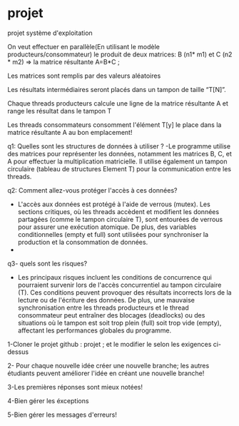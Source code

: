 # projet
projet système d'exploitation

On veut effectuer en parallèle(En utilisant le modèle producteurs/consommateur) le produit de deux matrices: 
B (n1* m1)  et C (n2 * m2) ⇒ la matrice résultante A=B*C ;

Les matrices sont remplis par des valeurs aléatoires

Les résultats intermédiaires seront placés dans un tampon de taille “T[N]”.

Chaque threads producteurs calcule une ligne de la matrice résultante A et range les résultat dans le tampon T

Les threads consommateurs consomment l'élément T[y]  le place dans la matrice résultante A  au bon emplacement!

q1: Quelles sont les structures de données à utiliser ?
-Le programme utilise des matrices pour représenter les données, notamment les matrices B, C, et A pour effectuer la multiplication matricielle. Il utilise également un tampon circulaire (tableau de structures Element T) pour la communication entre les threads.



q2: Comment allez-vous protéger l'accès à ces données?
- L'accès aux données est protégé à l'aide de verrous (mutex). Les sections critiques, où les threads accèdent et modifient les données partagées (comme le tampon circulaire T), sont entourées de verrous pour assurer une exécution atomique. De plus, des variables conditionnelles (empty et full) sont utilisées pour synchroniser la production et la consommation de données.
- 
q3- quels sont les risques?
- Les principaux risques incluent les conditions de concurrence qui pourraient survenir lors de l'accès concurrentiel au tampon circulaire (T). Ces conditions peuvent provoquer des résultats incorrects lors de la lecture ou de l'écriture des données. De plus, une mauvaise synchronisation entre les threads producteurs et le thread consommateur peut entraîner des blocages (deadlocks) ou des situations où le tampon est soit trop plein (full) soit trop vide (empty), affectant les performances globales du programme.
  

1-Cloner le projet github : projet  ; et le modifier le selon les exigences ci-dessus

2- Pour chaque nouvelle idée créer une nouvelle branche; les autres étudiants peuvent améliorer l'idée en créant une nouvelle branche!

3-Les premières réponses sont mieux notées!

4-Bien gérer les éxceptions 

5-Bien gérer les messages d'erreurs!

